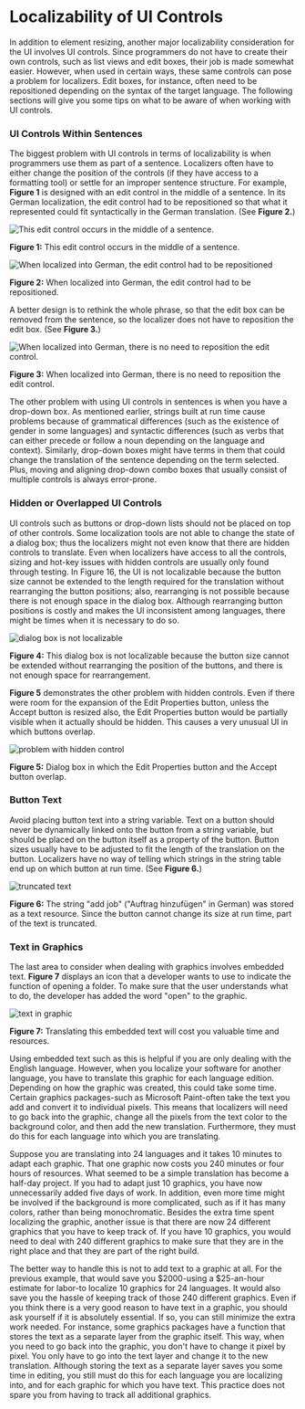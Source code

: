 

# Localizability of UI Controls

In addition to element resizing, another major localizability consideration for the UI involves UI controls. Since programmers do not have to create their own controls, such as list views and edit boxes, their job is made somewhat easier. However, when used in certain ways, these same controls can pose a problem for localizers. Edit boxes, for instance, often need to be repositioned depending on the syntax of the target language. The following sections will give you some tips on what to be aware of when working with UI controls.

### UI Controls Within Sentences

The biggest problem with UI controls in terms of localizability is when programmers use them as part of a sentence. Localizers often have to either change the position of the controls (if they have access to a formatting tool) or settle for an improper sentence structure. For example, **Figure 1** is designed with an edit control in the middle of a sentence. In its German localization, the edit control had to be repositioned so that what it represented could fit syntactically in the German translation. (See **Figure 2.**)

![This edit control occurs in the middle of a sentence.](/media/hubs/globalization/IC156390.gif "This edit control occurs in the middle of a sentence.") 

**Figure 1:** This edit control occurs in the middle of a sentence.

![When localized into German, the edit control had to be repositioned](/media/hubs/globalization/IC165327.gif "When localized into German, the edit control had to be repositioned") 

**Figure 2:** When localized into German, the edit control had to be repositioned.

A better design is to rethink the whole phrase, so that the edit box can be removed from the sentence, so the localizer does not have to reposition the edit box. (See **Figure 3.**)

![When localized into German, there is no need to reposition the edit control.](/media/hubs/globalization/IC156091.gif "When localized into German, there is no need to reposition the edit control.")

**Figure 3:** When localized into German, there is no need to reposition the edit control.

The other problem with using UI controls in sentences is when you have a drop-down box. As mentioned earlier, strings built at run time cause problems because of grammatical differences (such as the existence of gender in some languages) and syntactic differences (such as verbs that can either precede or follow a noun depending on the language and context). Similarly, drop-down boxes might have terms in them that could change the translation of the sentence depending on the term selected. Plus, moving and aligning drop-down combo boxes that usually consist of multiple controls is always error-prone.

### Hidden or Overlapped UI Controls

UI controls such as buttons or drop-down lists should not be placed on top of other controls. Some localization tools are not able to change the state of a dialog box; thus the localizers might not even know that there are hidden controls to translate. Even when localizers have access to all the controls, sizing and hot-key issues with hidden controls are usually only found through testing. In Figure 16, the UI is not localizable because the button size cannot be extended to the length required for the translation without rearranging the button positions; also, rearranging is not possible because there is not enough space in the dialog box. Although rearranging button positions is costly and makes the UI inconsistent among languages, there might be times when it is necessary to do so.

![dialog box is not localizable](/media/hubs/globalization/IC18806.gif "dialog box is not localizable") 

**Figure 4:** This dialog box is not localizable because the button size cannot be extended without rearranging the position of the buttons, and there is not enough space for rearrangement.

**Figure 5** demonstrates the other problem with hidden controls. Even if there were room for the expansion of the Edit Properties button, unless the Accept button is resized also, the Edit Properties button would be partially visible when it actually should be hidden. This causes a very unusual UI in which buttons overlap.

![problem with hidden control](/media/hubs/globalization/IC115288.gif "problem with hidden control") 

**Figure 5:** Dialog box in which the Edit Properties button and the Accept button overlap.

### Button Text

Avoid placing button text into a string variable. Text on a button should never be dynamically linked onto the button from a string variable, but should be placed on the button itself as a property of the button. Button sizes usually have to be adjusted to fit the length of the translation on the button. Localizers have no way of telling which strings in the string table end up on which button at run time. (See **Figure 6.**)

![truncated text](/media/hubs/globalization/IC26606.gif "truncated text") 

**Figure 6:** The string "add job" ("Auftrag hinzufügen" in German) was stored as a text resource. Since the button cannot change its size at run time, part of the text is truncated.

### Text in Graphics

The last area to consider when dealing with graphics involves embedded text. **Figure 7** displays an icon that a developer wants to use to indicate the function of opening a folder. To make sure that the user understands what to do, the developer has added the word "open" to the graphic.

![text in graphic](/media/hubs/globalization/IC154598.jpg "text in graphic") 

**Figure 7:** Translating this embedded text will cost you valuable time and resources.

Using embedded text such as this is helpful if you are only dealing with the English language. However, when you localize your software for another language, you have to translate this graphic for each language edition. Depending on how the graphic was created, this could take some time. Certain graphics packages-such as Microsoft Paint-often take the text you add and convert it to individual pixels. This means that localizers will need to go back into the graphic, change all the pixels from the text color to the background color, and then add the new translation. Furthermore, they must do this for each language into which you are translating.

Suppose you are translating into 24 languages and it takes 10 minutes to adapt each graphic. That one graphic now costs you 240 minutes or four hours of resources. What seemed to be a simple translation has become a half-day project. If you had to adapt just 10 graphics, you have now unnecessarily added five days of work. In addition, even more time might be involved if the background is more complicated, such as if it has many colors, rather than being monochromatic. Besides the extra time spent localizing the graphic, another issue is that there are now 24 different graphics that you have to keep track of. If you have 10 graphics, you would need to deal with 240 different graphics to make sure that they are in the right place and that they are part of the right build.

The better way to handle this is not to add text to a graphic at all. For the previous example, that would save you \$2000-using a \$25-an-hour estimate for labor-to localize 10 graphics for 24 languages. It would also save you the hassle of keeping track of those 240 different graphics. Even if you think there is a very good reason to have text in a graphic, you should ask yourself if it is absolutely essential. If so, you can still minimize the extra work needed. For instance, some graphics packages have a function that stores the text as a separate layer from the graphic itself. This way, when you need to go back into the graphic, you don't have to change it pixel by pixel. You only have to go into the text layer and change it to the new translation. Although storing the text as a separate layer saves you some time in editing, you still must do this for each language you are localizing into, and for each graphic for which you have text. This practice does not spare you from having to track all additional graphics.


